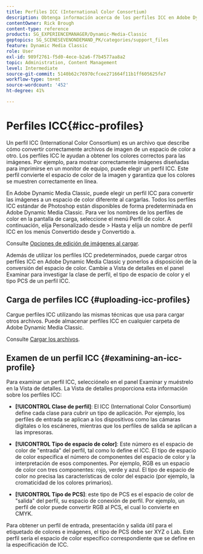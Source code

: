 ```yaml
---
title: Perfiles ICC (International Color Consortium)
description: Obtenga información acerca de los perfiles ICC en Adobe Dynamic Media Classic.
contentOwner: Rick Brough
content-type: reference
products: SG_EXPERIENCEMANAGER/Dynamic-Media-Classic
geptopics: SG_SCENESEVENONDEMAND_PK/categories/support_files
feature: Dynamic Media Classic
role: User
exl-id: 989f2761-f5d0-4ece-b2a6-f7b4577aa8a2
topic: Administration, Content Management
level: Intermediate
source-git-commit: 5140b62c76970cfcee271664f11b1ff605625fe7
workflow-type: tm+mt
source-wordcount: '452'
ht-degree: 41%

---
```


# Perfiles ICC{#icc-profiles}

Un perfil ICC (International Color Consortium) es un archivo que describe cómo convertir correctamente archivos de imagen de un espacio de color a otro. Los perfiles ICC le ayudan a obtener los colores correctos para las imágenes. Por ejemplo, para mostrar correctamente imágenes diseñadas para imprimirse en un monitor de equipo, puede elegir un perfil ICC. Este perfil convierte el espacio de color de la imagen y garantiza que los colores se muestren correctamente en línea.

En Adobe Dynamic Media Classic, puede elegir un perfil ICC para convertir las imágenes a un espacio de color diferente al cargarlas. Todos los perfiles ICC estándar de Photoshop están disponibles de forma predeterminada en Adobe Dynamic Media Classic. Para ver los nombres de los perfiles de color en la pantalla de carga, seleccione el menú Perfil de color. A continuación, elija Personalizado desde > Hasta y elija un nombre de perfil ICC en los menús Convertido desde y Convertido a.

Consulte [Opciones de edición de imágenes al cargar](image-editing-options-upload.md#image-editing-options-at-upload).

Además de utilizar los perfiles ICC predeterminados, puede cargar otros perfiles ICC en Adobe Dynamic Media Classic y ponerlos a disposición de la conversión del espacio de color. Cambie a Vista de detalles en el panel Examinar para investigar la clase de perfil, el tipo de espacio de color y el tipo PCS de un perfil ICC.

## Carga de perfiles ICC {#uploading-icc-profiles}

Cargue perfiles ICC utilizando las mismas técnicas que usa para cargar otros archivos. Puede almacenar perfiles ICC en cualquier carpeta de Adobe Dynamic Media Classic.

Consulte [Cargar los archivos](uploading-files.md#uploading_your_files).

## Examen de un perfil ICC {#examining-an-icc-profile}

Para examinar un perfil ICC, selecciónelo en el panel Examinar y muéstrelo en la Vista de detalles. La Vista de detalles proporciona esta información sobre los perfiles ICC:

* **[!UICONTROL Clase de perfil]**: El ICC (International Color Consortium) define cada clase para cubrir un tipo de aplicación. Por ejemplo, los perfiles de entrada se aplican a los dispositivos como las cámaras digitales o los escáneres, mientras que los perfiles de salida se aplican a las impresoras.

* **[!UICONTROL Tipo de espacio de color]**: Este número es el espacio de color de &quot;entrada&quot; del perfil, tal como lo define el ICC. El tipo de espacio de color especifica el número de componentes del espacio de color y la interpretación de esos componentes. Por ejemplo, RGB es un espacio de color con tres componentes: rojo, verde y azul. El tipo de espacio de color no precisa las características de color del espacio (por ejemplo, la cromaticidad de los colores primarios).

* **[!UICONTROL Tipo de PCS]**: este tipo de PCS es el espacio de color de &quot;salida&quot; del perfil, su espacio de conexión de perfil. Por ejemplo, un perfil de color puede convertir RGB al PCS, el cual lo convierte en CMYK.

Para obtener un perfil de entrada, presentación y salida útil para el etiquetado de colores e imágenes, el tipo de PCS debe ser XYZ o Lab. Este perfil sería el espacio de color específico correspondiente que se define en la especificación de ICC.
